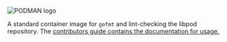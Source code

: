 ![PODMAN logo](../../logo/podman-logo-source.svg)

A standard container image for `gofmt` and lint-checking the libpod
repository.  The [contributors guide contains the documentation for usage.](https://github.com/containers/libpod/blob/master/CONTRIBUTING.md#go-format-and-lint)
